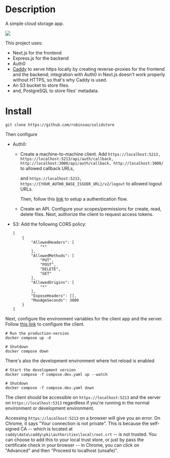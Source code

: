 # Description

A simple cloud storage app.

![](https://media3.giphy.com/media/v1.Y2lkPTc5MGI3NjExbDNrOGQzdzhvMmk0bjIzeWp3YmphN280NnV6ZHc1dTcwN2s3bnNsOCZlcD12MV9pbnRlcm5hbF9naWZfYnlfaWQmY3Q9Zw/7UHwWI5BikT2HNvzGz/giphy.gif)

This project uses:

- Next.js for the frontend
- Express.js for the backend
- Auth0
- [Caddy](https://caddyserver.com/) to serve https locally by creating reverse-proxies for the frontend and the backend; integration with Auth0 in Next.js doesn't work properly without HTTPS, so that's why Caddy is used.
- An S3 bucket to store files.
- and, PostgreSQL to store files' metadata.

# Install

```
git clone https://github.com/robinsao/solidstore
```

Then configure

- Auth0:

  - Create a machine-to-machine client. Add `https://localhost:5213, https://localhost:5213/api/auth/callback, http://localhost:3000/api/auth/callback, http://localhost:3000/` to allowed callback URLs,

    and `https://localhost:5213, https://{YOUR_AUTH0_BASE_ISSUER_URL}/v2/logout` to allowed logout URLs.

    Then, follow this [link](https://auth0.com/docs/get-started/authentication-and-authorization-flow/resource-owner-password-flow/call-your-api-using-resource-owner-password-flow) to setup a authentication flow.

  - Create an API. Configure your scopes/permissions for create, read, delete files. Next, authorize the client to request access tokens.

- S3: Add the following CORS policy:

  ```
  [
      {
          "AllowedHeaders": [
              "*"
          ],
          "AllowedMethods": [
              "PUT",
              "POST",
              "DELETE",
              "GET"
          ],
          "AllowedOrigins": [
              "*"
          ],
          "ExposeHeaders": [],
          "MaxAgeSeconds": 3000
      }
  ]
  ```

Next, configure the environment variables for the client app and the server. Follow [this link](https://auth0.com/docs/quickstart/webapp/nextjs/01-login) to configure the client.

```
# Run the production-version
docker compose up -d

# Shutdown
docker compose down
```

There's also the development environment where hot reload is enabled

```
# Start the development version
docker compose -f compose.dev.yaml up --watch

# Shutdown
docker compose -f compose.dev.yaml down
```

The client should be accessible on `https://localhost:5213` and the server on `https://localhost:5313` regardless if you're running in the normal environment or development environment.

Accessing `https://localhost:5213` on a browser will give you an error. On Chrome, it says "Your connection is not private". This is because the self-signed CA -- which is located at `caddy\data\caddy\pki\authorities\local\root.crt` -- is not trusted. You can choose to add this to your local trust store, or just by pass the certificate check in your browser -- in Chrome, you can click on "Advanced" and then "Proceed to localhost (unsafe)".
